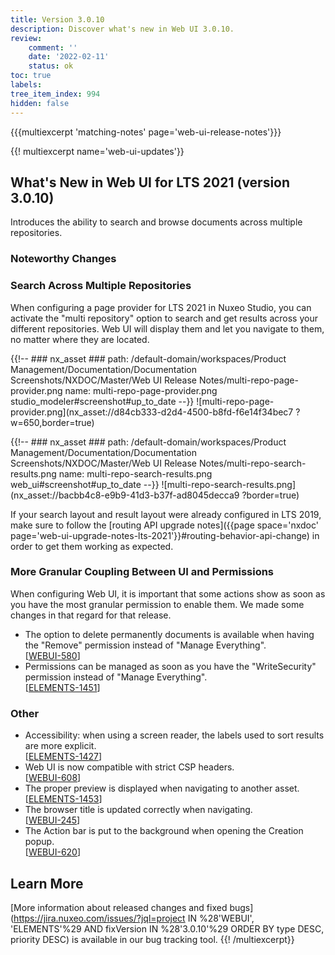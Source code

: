 ```yaml
---
title: Version 3.0.10
description: Discover what's new in Web UI 3.0.10.
review:
    comment: ''
    date: '2022-02-11'
    status: ok
toc: true
labels:
tree_item_index: 994
hidden: false
---
```


{{{multiexcerpt 'matching-notes' page='web-ui-release-notes'}}}

{{! multiexcerpt name='web-ui-updates'}}
## What's New in Web UI for LTS 2021 (version 3.0.10)

Introduces the ability to search and browse documents across multiple repositories.

### Noteworthy Changes

### Search Across Multiple Repositories

When configuring a page provider for LTS 2021 in Nuxeo Studio, you can activate the "multi repository" option to search and get results across your different repositories. Web UI will display them and let you navigate to them, no matter where they are located.

{{!--     ### nx_asset ###
    path: /default-domain/workspaces/Product Management/Documentation/Documentation Screenshots/NXDOC/Master/Web UI Release Notes/multi-repo-page-provider.png
    name: multi-repo-page-provider.png
    studio_modeler#screenshot#up_to_date
--}}
![multi-repo-page-provider.png](nx_asset://d84cb333-d2d4-4500-b8fd-f6e14f34bec7 ?w=650,border=true)

{{!--     ### nx_asset ###
    path: /default-domain/workspaces/Product Management/Documentation/Documentation Screenshots/NXDOC/Master/Web UI Release Notes/multi-repo-search-results.png
    name: multi-repo-search-results.png
    web_ui#screenshot#up_to_date
--}}
![multi-repo-search-results.png](nx_asset://bacbb4c8-e9b9-41d3-b37f-ad8045decca9 ?border=true)

If your search layout and result layout were already configured in LTS 2019, make sure to follow the [routing API upgrade notes]({{page space='nxdoc' page='web-ui-upgrade-notes-lts-2021'}}#routing-behavior-api-change) in order to get them working as expected.

### More Granular Coupling Between UI and Permissions

When configuring Web UI, it is important that some actions show as soon as you have the most granular permission to enable them. We made some changes in that regard for that release.

- The option to delete permanently documents is available when having the "Remove" permission instead of "Manage Everything".<br/>[[WEBUI-580](https://jira.nuxeo.com/browse/WEBUI-580)]
- Permissions can be managed as soon as you have the "WriteSecurity" permission instead of "Manage Everything".<br/>[[ELEMENTS-1451](https://jira.nuxeo.com/browse/ELEMENTS-1451)]

### Other

- Accessibility: when using a screen reader, the labels used to sort results are more explicit.<br/>[[ELEMENTS-1427](https://jira.nuxeo.com/browse/ELEMENTS-1427)]
- Web UI is now compatible with strict CSP headers.<br/>[[WEBUI-608](https://jira.nuxeo.com/browse/WEBUI-608)]
- The proper preview is displayed when navigating to another asset.<br/>[[ELEMENTS-1453](https://jira.nuxeo.com/browse/ELEMENTS-1453)]
- The browser title is updated correctly when navigating.<br/>[[WEBUI-245](https://jira.nuxeo.com/browse/WEBUI-245)]
- The Action bar is put to the background when opening the Creation popup.<br/>[[WEBUI-620](https://jira.nuxeo.com/browse/WEBUI-620)]

## Learn More

[More information about released changes and fixed bugs](https://jira.nuxeo.com/issues/?jql=project IN %28'WEBUI', 'ELEMENTS'%29 AND fixVersion IN %28'3.0.10'%29 ORDER BY type DESC, priority DESC) is available in our bug tracking tool.
{{! /multiexcerpt}}
